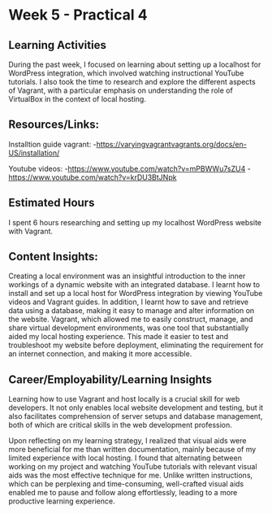 # Week 5 - Practical 4

## Learning Activities

During the past week, I focused on learning about setting up a localhost for WordPress integration, which involved watching instructional YouTube tutorials. 
I also took the time to research and explore the different aspects of Vagrant, with a particular emphasis on understanding the role of VirtualBox in the context 
of local hosting.

## Resources/Links:

Installtion guide vagrant:
-https://varyingvagrantvagrants.org/docs/en-US/installation/

Youtube videos:
-https://www.youtube.com/watch?v=mPBWWu7sZU4
-https://www.youtube.com/watch?v=krDU3BtJNpk

## Estimated Hours

I spent 6 hours researching and setting up my localhost WordPress website  with Vagrant.

## Content Insights:

Creating a local environment was an insightful introduction to the inner workings of a dynamic website with an integrated database. 
I learnt how to install and set up a local host for WordPress integration by viewing YouTube videos and Vagrant guides. In addition, I learnt how to save and retrieve data using a database, making it easy to manage and alter information on the website. Vagrant, 
which allowed me to easily construct, manage, and share virtual development environments, was one tool that substantially aided my local hosting experience. 
This made it easier to test and troubleshoot my website before deployment, eliminating the requirement for an internet connection, and making it more accessible.


## Career/Employability/Learning Insights

Learning how to use Vagrant and host locally is a crucial skill for web developers. It not only enables local website 
development and testing, but it also facilitates comprehension of server setups and database management, both of which are critical 
skills in the web development profession.

Upon reflecting on my learning strategy, I realized that visual aids were more beneficial for me than written documentation, 
mainly because of my limited experience with local hosting. I found that alternating between working on my project and watching YouTube 
tutorials with relevant visual aids was the most effective technique for me. Unlike written instructions, which can be perplexing and time-consuming, well-crafted visual aids enabled me to pause and follow along effortlessly, 
leading to a more productive learning experience.
